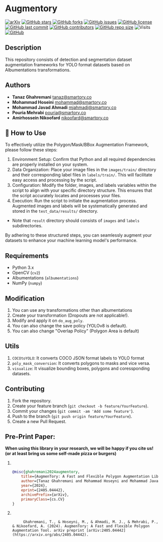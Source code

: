 # Augmentory
[![arXiv](https://img.shields.io/badge/arXiv-2405.04442-b31b1b.svg)](https://arxiv.org/abs/2405.04442) 
[![GitHub stars](https://img.shields.io/github/stars/Smartory/Augmentory.svg?style=social)](https://github.com/Smartory/Augmentory/stargazers)
[![GitHub forks](https://img.shields.io/github/forks/Smartory/Augmentory.svg?style=social)](https://github.com/Smartory/Augmentory/network)
[![GitHub issues](https://img.shields.io/github/issues/Smartory/Augmentory.svg)](https://github.com/Smartory/Augmentory/issues)
[![GitHub license](https://img.shields.io/github/license/Smartory/Augmentory.svg)](https://github.com/Smartory/Augmentory/blob/master/LICENSE)
[![GitHub last commit](https://img.shields.io/github/last-commit/Smartory/Augmentory.svg)](https://github.com/Smartory/Augmentory/commits/master)
[![GitHub contributors](https://img.shields.io/github/contributors/Smartory/Augmentory.svg)](https://github.com/Smartory/Augmentory/graphs/contributors)
[![GitHub repo size](https://img.shields.io/github/repo-size/Smartory/Augmentory.svg)](https://github.com/Smartory/Augmentory)
![Visits](https://img.shields.io/github/visits/Smartory/Augmentory)
[![GitHub](https://img.shields.io/github/license/Smartory/Augmentory)](https://github.com/Smartory/Augmentory)

## Description
This repository consists of detection and segmentation dataset augmentation frameworks for YOLO format datasets based on Albumentations transformations.

## Authors
- **Tanaz Ghahremani** <tanaz@smartory.co>
- **Mohammad Hoseini** <mohammad@smartory.co>
- **Mohammad Javad Ahmadi** <mjahmadi@smartory.co>
- **Pouria Mehrabi** <pouria@smartory.co>
- **Amirhossein Nikoofard** <nikoofard@smartory.co>

## 🚀 How to Use
To effectively utilize the Polygon/Mask/BBox Augmentation Framework, please follow these steps:

1. Environment Setup: Confirm that Python and all required dependencies are properly installed on your system.
2. Data Organization: Place your image files in the `images/train/` directory and their corresponding label files in `labels/train/`. This will facilitate easy access and processing by the script.
3. Configuration: Modify the folder, images, and labels variables within the script to align with your specific directory structure. This ensures that the script accurately locates and processes your files.
4. Execution: Run the script to initiate the augmentation process. Augmented images and labels will be systematically generated and stored in the `test_data/results/` directory.

+ Note that `result` directory should consists of `images` and `labels` subdirectories.

By adhering to these structured steps, you can seamlessly augment your datasets to enhance your machine learning model's performance.

## Requirements
- Python 3.x
- OpenCV (`cv2`)
- Albumentations (`albumentations`)
- NumPy (`numpy`)

## Modification
1. You can use any transformations other than albumentations
2. Create your transformation (Dropouts are not applicable!).
3. Modify and apply it on `do_aug_poly`.
4. You can also change the save policy (YOLOv8 is default).
5. You can also change "Overlap Policy" (Polygon Area is default)

## Utils
1. `COCOtoYOLO`: It converts COCO JSON format labels to YOLO format
2. `poly_mask_conversion`: It converts polygons to masks and vice versa.
3. `visualize`: It visualize bounding boxes, polygons and coressponding datasets.

## Contributing
1. Fork the repository.
2. Create your feature branch (`git checkout -b feature/YourFeature`).
3. Commit your changes (`git commit -am 'Add some feature'`).
4. Push to the branch (`git push origin feature/YourFeature`).
5. Create a new Pull Request.

## Pre-Print Paper: 
**When using this library in your research, we will be happy if you cite us! (or at least bring us some self-made pizza or burgers)** 
1. ‌
    ```bibtex
    @misc{ghahremani2024augmentory,
        title={AugmenTory: A Fast and Flexible Polygon Augmentation Library},
        author={Tanaz Ghahremani and Mohammad Hoseyni and Mohammad Javad Ahmadi and Pouria Mehrabi and Amirhossein Nikoofard},
        year={2024},
        eprint={2405.04442},
        archivePrefix={arXiv},
        primaryClass={cs.CV}
    }
    ```
2. ‌
   ```plaintext
        Ghahremani, T., & Hoseyni, M., & Ahmadi, M. J., & Mehrabi, P., & Nikoofard, A. (2024). AugmenTory: A Fast and Flexible Polygon Augmentation Tool. arXiv preprint [arXiv:2405.04442](https://arxiv.org/abs/2405.04442).
   ```

